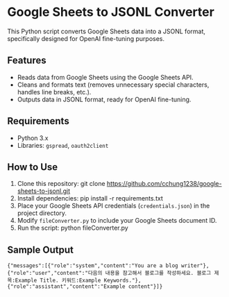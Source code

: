 # Google Sheets to JSONL Converter
This Python script converts Google Sheets data into a JSONL format, specifically designed for OpenAI fine-tuning purposes.

## Features
- Reads data from Google Sheets using the Google Sheets API.
- Cleans and formats text (removes unnecessary special characters, handles line breaks, etc.).
- Outputs data in JSONL format, ready for OpenAI fine-tuning.

## Requirements
- Python 3.x
- Libraries: `gspread`, `oauth2client`

## How to Use
1. Clone this repository:
   git clone https://github.com/cchung1238/google-sheets-to-jsonl.git
2. Install dependencies:
   pip install -r requirements.txt
3. Place your Google Sheets API credentials (`credentials.json`) in the project directory.
4. Modify `fileConverter.py` to include your Google Sheets document ID.
5. Run the script:
   python fileConverter.py

## Sample Output
```jsonl
{"messages":[{"role":"system","content":"You are a blog writer"},{"role":"user","content":"다음의 내용을 참고해서 블로그를 작성하세요. 블로그 제목:Example Title. 키워드:Example Keywords."},{"role":"assistant","content":"Example content"}]}

